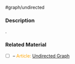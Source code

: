 #graph/undirected

### Description

.
### Related Material

- [ ] – <font color="orange"> Article: </font>[Undirected Graph](https://mathinsight.org/definition/undirected_graph)

